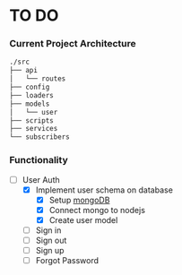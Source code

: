 # TO DO

### Current Project Architecture

```bash
./src
├── api
│   └── routes
├── config
├── loaders
├── models
│   └── user
├── scripts
├── services
└── subscribers
```

### Functionality
- [ ] User Auth
  - [x] Implement user schema on database
    - [x] Setup [mongoDB](https://www.mongodb.com/)
    - [x] Connect mongo to nodejs
    - [x] Create user model
  - [ ] Sign in
  - [ ] Sign out
  - [ ] Sign up
  - [ ] Forgot Password
